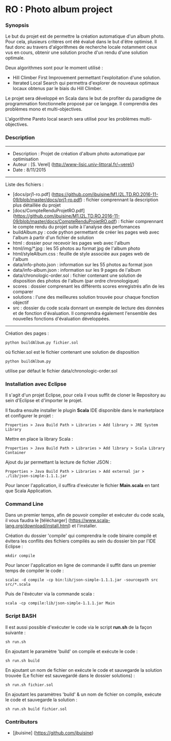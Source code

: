 # RO : Photo album project

### Synopsis

Le but du projet est de permettre la création automatique d'un album photo. Pour cela, plusieurs critères ont été évalué dans le but d'être optimisé. Il faut donc au travers d'algorithmes de recherche locale notamment ceux vus en cours, obtenir une solution proche d'un rendu d'une solution optimale.

Deux algorithmes sont pour le moment utilisé :
- Hill Climber First Improvement permettant l'exploitation d'une solution.
- Iterated Local Search qui permettra d'explorer de nouveaux optimaux locaux obtenus par le biais du Hill Climber.

Le projet sera développé en Scala dans le but de profiter du paradigme de programmation fonctionnelle proposé par ce langage. Il comprendra des problèmes mono et multi-objectives.

L'algorithme Pareto local search sera utilisé pour les problèmes multi-objectives.

### Description

-------------------
* Description : Projet de création d'album photo automatique par optimisation
* Auteur      : [S. Verel] (http://www-lisic.univ-littoral.fr/~verel/)
* Date        : 8/11/2015


-------------------
Liste des fichiers :
- [docs/prj1-ro.pdf] (https://github.com/jbuisine/M1.I2L.TD.RO.2016-11-09/blob/master/docs/prj1-ro.pdf)             : fichier comprennant la description plus détaillée du projet
- [docs/CompteRenduProjetRO.pdf] (https://github.com/jbuisine/M1.I2L.TD.RO.2016-11-09/blob/master/docs/CompteRenduProjetRO.pdf) : fichier comprennant le compte rendu du projet suite à l'analyse des perfomances
- buildAlbum.py                : code python permettant de créer les pages web avec l'album à partir d'un fichier de solution
- html                         : dossier pour recevoir les pages web avec l'album
- html/img/*.jpg               : les 55 photos au format jpg de l'album photo
- html/styleAlbum.css          : feuille de style associée aux pages web de l'album
- data/info-photo.json         : information sur les 55 photos au format json
- data/info-album.json         : information sur les 9 pages de l'album
- data/chronologic-order.sol   : fichier contenant une solution de disposition des photos de l'album (par ordre chronologique)
- scores		                   : dossier comprenant les différents scores enregistrés afin de les comparer
- solutions		                 : l'une des meilleures solution trouvée pour chaque fonction objectif
- src                          : dossier du code scala donnant un exemple de lecture des données et de fonction d'évaluation. Il comprendra également l'ensemble des nouvelles fonctions d'évaluation développées.


-------------------
Création des pages :

```
python buildAlbum.py fichier.sol
```
où fichier.sol est le fichier contenant une solution de disposition

```
python buildAlbum.py
```
utilise par défaut le fichier data/chronologic-order.sol


### Installation avec Eclipse

Il s'agit d'un projet Eclipse, pour cela il vous suffit de cloner le Repository au sein d'Eclipse et d'importer le projet.

Il faudra ensuite installer le plugin **Scala** IDE disponible dans le marketplace et configurer le projet :


```
Properties > Java Build Path > Libraries > Add library > JRE System Library
```

Mettre en place la library Scala :

```
Properties > Java Build Path > Libraries > Add library > Scala Library Container
```

Ajout du jar permettant la lecture de fichier JSON :

```
Properties > Java Build Path > Libraries > Add external jar > ./lib/json-simple-1.1.1.jar
```

Pour lancer l'application, il suffira d'exécuter le fichier **Main.scala** en tant que Scala Application.

### Command Line

Dans un premier temps, afin de pouvoir compiler et exécuter du code scala, il vous faudra le [télécharger] (https://www.scala-lang.org/download/install.html) et l'installer.

Création du dossier 'compile' qui comprendra le code binaire compilé et évitera les conflits des fichiers compilés au sein du dossier bin par l'IDE Eclipse :

```
mkdir compile
```

Pour lancer l'application en ligne de commande il suffit dans un premier temps de compiler le code :

```
scalac -d compile -cp bin:lib/json-simple-1.1.1.jar -sourcepath src src/*.scala
```

Puis de l'éxécuter via la commande scala :

```
scala -cp compile:lib/json-simple-1.1.1.jar Main
```

### Script BASH

Il est aussi possible d'exécuter le code via le script __run.sh__ de la façon suivante :

```
sh run.sh
```
En ajoutant le paramètre 'build' on compile et exécute le code :

```
sh run.sh build
```

En ajoutant un nom de fichier on exécute le code et sauvegarde la solution trouvée (Le fichier est sauvegardé dans le dossier solutions) :

```
sh run.sh fichier.sol
```

En ajoutant les paramètres 'build' & un nom de fichier on compile, exécute le code et sauvegarde la solution :

```
sh run.sh build fichier.sol
```

### Contributors

* [jbuisine] (https://github.com/jbuisine)
